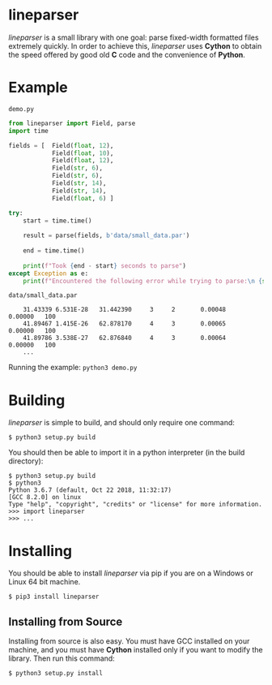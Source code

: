 # lineparser
*lineparser* is a small library with one goal: parse fixed-width formatted files extremely quickly.
In order to achieve this, *lineparser* uses **Cython** to obtain the speed offered by good old
**C** code and the convenience of **Python**.

# Example

`demo.py`
```python
from lineparser import Field, parse
import time

fields = [  Field(float, 12),
            Field(float, 10), 
            Field(float, 12), 
            Field(str, 6),
            Field(str, 6),
            Field(str, 14),
            Field(str, 14),
            Field(float, 6) ]

try:
    start = time.time()
    
    result = parse(fields, b'data/small_data.par')
    
    end = time.time()
    
    print(f"Took {end - start} seconds to parse")
except Exception as e:
    print(f"Encountered the following error while trying to parse:\n {str(e)}")

```

`data/small_data.par`
```
    31.43339 6.531E-28   31.442390     3     2       0.00048       0.00000   100
    41.89467 1.415E-26   62.878170     4     3       0.00065       0.00000   100
    41.89786 3.538E-27   62.876840     4     3       0.00064       0.00000   100
    ...
```

Running the example: `python3 demo.py`

# Building
*lineparser* is simple to build, and should only require one command:

```
$ python3 setup.py build
```

You should then be able to import it in a python interpreter (in the build directory):

```
$ python3 setup.py build
$ python3 
Python 3.6.7 (default, Oct 22 2018, 11:32:17)
[GCC 8.2.0] on linux
Type "help", "copyright", "credits" or "license" for more information.
>>> import lineparser
>>> ...
```

# Installing
You should be able to install *lineparser* via pip if you are on a Windows or Linux 64 bit machine.

```
$ pip3 install lineparser
```

## Installing from Source
Installing from source is also easy. You must have GCC installed on your machine, and you must have
**Cython** installed only if you want to modify the library. Then run this command:

```
$ python3 setup.py install
```
